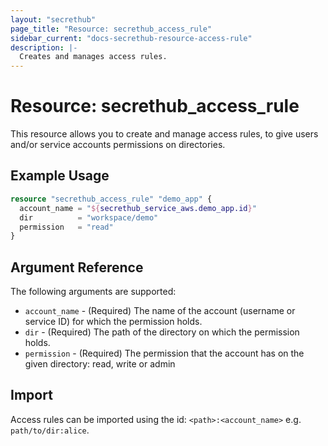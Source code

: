 ```yaml
---
layout: "secrethub"
page_title: "Resource: secrethub_access_rule"
sidebar_current: "docs-secrethub-resource-access-rule"
description: |-
  Creates and manages access rules.
---
```


# Resource: secrethub_access_rule

This resource allows you to create and manage access rules, to give users and/or service accounts permissions on directories.

## Example Usage

```terraform
resource "secrethub_access_rule" "demo_app" {
  account_name = "${secrethub_service_aws.demo_app.id}"
  dir          = "workspace/demo"
  permission   = "read"
}
```

## Argument Reference

The following arguments are supported:

* `account_name` - (Required) The name of the account (username or service ID) for which the permission holds.
* `dir` - (Required) The path of the directory on which the permission holds.
* `permission` - (Required) The permission that the account has on the given directory: read, write or admin

## Import

Access rules can be imported using the id: `<path>:<account_name>` e.g. `path/to/dir:alice`.
